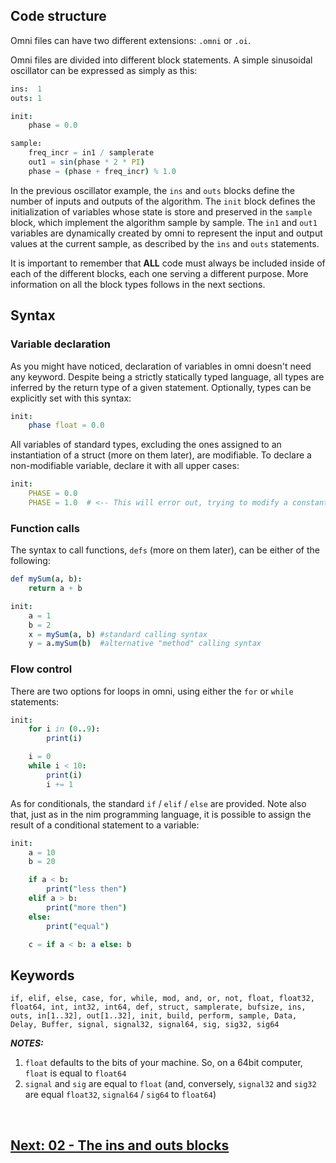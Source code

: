 ## Code structure

Omni files can have two different extensions: `.omni` or `.oi`.

Omni files are divided into different block statements. A simple sinusoidal oscillator can be expressed as simply as this:

```nim
ins:  1
outs: 1

init:
    phase = 0.0

sample:
    freq_incr = in1 / samplerate
    out1 = sin(phase * 2 * PI)
    phase = (phase + freq_incr) % 1.0
```

In the previous oscillator example, the `ins` and `outs` blocks define the number of inputs and outputs of the algorithm. The `init` block defines the initialization of variables whose state is store and preserved in the `sample` block, which implement the algorithm sample by sample. The `in1` and `out1` variables are dynamically created by omni to represent the input and output values at the current sample, as described by the `ins` and `outs` statements.

It is important to remember that **ALL** code must always be included inside of each of the different blocks, each one serving a different purpose.
More information on all the block types follows in the next sections.

## Syntax

### Variable declaration

As you might have noticed, declaration of variables in omni doesn't need any keyword. Despite being a strictly statically typed language, all types are inferred by the return type of a given statement. Optionally, types can be explicitly set with this syntax:

```nim
init:
    phase float = 0.0
```

All variables of standard types, excluding the ones assigned to an instantiation of a struct (more on them later), are modifiable. To declare a non-modifiable variable, declare it with all upper cases:


```nim
init:
    PHASE = 0.0
    PHASE = 1.0  # <-- This will error out, trying to modify a constant variable
```

### Function calls

The syntax to call functions, `defs` (more on them later),  can be either of the following:

```nim
def mySum(a, b):
    return a + b

init:
    a = 1
    b = 2
    x = mySum(a, b) #standard calling syntax
    y = a.mySum(b)  #alternative "method" calling syntax
```

### Flow control

There are two options for loops in omni, using either the `for` or `while` statements:

```nim
init:
    for i in (0..9):
        print(i)

    i = 0
    while i < 10:
        print(i)
        i += 1
```

As for conditionals, the standard `if` / `elif` / `else` are provided. Note also that, just as in the nim programming language, it is possible to assign the result of a conditional statement to a variable:

```nim
init:
    a = 10
    b = 20

    if a < b:
        print("less then")
    elif a > b:
        print("more then")
    else:
        print("equal")

    c = if a < b: a else: b
```

## Keywords

```if, elif, else, case, for, while, mod, and, or, not, float, float32, float64, int, int32, int64, def, struct, samplerate, bufsize, ins, outs, in[1..32], out[1..32], init, build, perform, sample, Data, Delay, Buffer, signal, signal32, signal64, sig, sig32, sig64```

**_NOTES:_** 

1. `float` defaults to the bits of your machine. So, on a 64bit computer, `float` is equal to `float64`
2. `signal` and `sig` are equal to `float` (and, conversely, `signal32` and `sig32` are equal `float32`, `signal64` / `sig64` to `float64`)

<br>

## [Next: 02 - The ins and outs blocks](02_ins_outs.md)